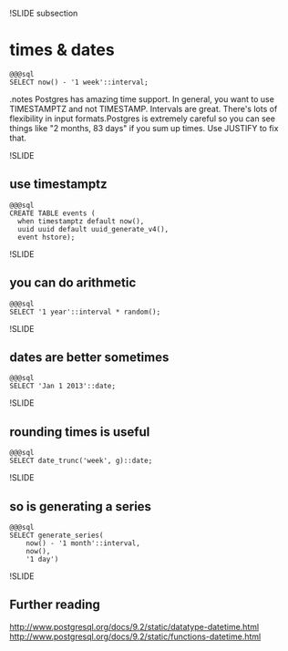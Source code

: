 !SLIDE subsection
# times & dates
    @@@sql
    SELECT now() - '1 week'::interval;

.notes Postgres has amazing time support. In general, you want to use TIMESTAMPTZ and not TIMESTAMP. Intervals are great. There's lots of flexibility in input formats.Postgres is extremely careful so you can see things like "2 months, 83 days" if you sum up times. Use JUSTIFY to fix that.

!SLIDE
## use timestamptz
    @@@sql
    CREATE TABLE events (
      when timestamptz default now(),
      uuid uuid default uuid_generate_v4(),
      event hstore);

!SLIDE
## you can do arithmetic
    @@@sql
    SELECT '1 year'::interval * random();

!SLIDE
## dates are better sometimes
    @@@sql 
    SELECT 'Jan 1 2013'::date;

!SLIDE
## rounding times is useful
    @@@sql
    SELECT date_trunc('week', g)::date;

!SLIDE
## so is generating a series
    @@@sql
    SELECT generate_series(
        now() - '1 month'::interval, 
        now(),
        '1 day')
        
!SLIDE
## Further reading

http://www.postgresql.org/docs/9.2/static/datatype-datetime.html
http://www.postgresql.org/docs/9.2/static/functions-datetime.html
